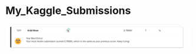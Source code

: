 # My_Kaggle_Submissions
![Rank_at_SpaceShip_Titanic_Competition](Rank_at_SpaceShip_Titanic_Competition.png)
